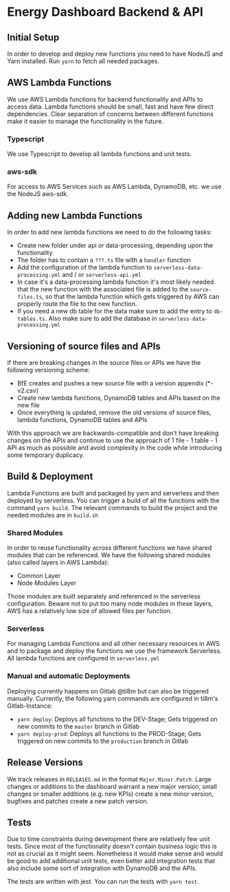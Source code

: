 # Energy Dashboard Backend & API

## Initial Setup
In order to develop and deploy new functions you need to have NodeJS and Yarn installed. Run `yarn` to fetch all needed packages.

## AWS Lambda Functions
We use AWS Lambda functions for backend functionality and APIs to access data. Lambda functions should be small, fast and have few direct dependencies. Clear separation of concerns between different functions make it easier to manage the functionality in the future.

### Typescript
We use Typescript to develop all lambda functions and unit tests. 

### aws-sdk
For access to AWS Services such as AWS Lambda, DynamoDB, etc. we use the NodeJS aws-sdk.

## Adding new Lambda Functions

In order to add new lambda functions we need to do the following tasks:

- Create new folder under api or data-processing, depending upon the functionality
- The folder has to contain a `???.ts` file with a `handler` function
- Add the configuration of the lambda function to `serverless-data-processing.yml` and / or `serverless-api.yml`
- In case it's a data-processing lambda function it's most likely needed that the new function with the associated file
  is added to the `source-files.ts`, so that the lambda function which gets triggered by AWS can properly route the file
  to the new function.
- If you need a new db table for the data make sure to add the entry to `db-tables.ts`. Also make sure to add the
  database in `serverless-data-processing.yml`


## Versioning of source files and APIs

If there are breaking changes in the source files or APIs we have the following versioning scheme:

- BfE creates and pushes a new source file with a version appendix (*-v2.csv)
- Create new lambda functions, DynamoDB tables and APIs based on the new file
- Once everything is updated, remove the old versions of source files, lambda functions, DynamoDB tables and APIs

With this approach we are backwards-compatible and don't have breaking changes on the APIs and continue to use the
approach of 1 file - 1 table - 1 API as much as possible and avoid complexity in the code while introducing some
temporary duplicacy.

## Build & Deployment

Lambda Functions are built and packaged by yarn and serverless and then deployed by serverless.
You can trigger a build of all the functions with the command `yarn build`. The relevant commands to build the project
and the needed modules are in `build.sh`

### Shared Modules

In order to reuse functionality across different functions we have shared modules that can be referenced. We have the
following shared modules (also called layers in AWS Lambda):

- Common Layer
- Node Modules Layer

Those modules are built separately and referenced in the serverless configuration. Beware not to put too many node
modules in these layers, AWS has a relatively low size of allowed files per function.

### Serverless

For managing Lambda Functions and all other necessary resources in AWS and to package and deploy the functions we use
the framework Serverless. All lambda functions are configured in `serverless.yml`

### Manual and automatic Deployments

Deploying currently happens on Gitlab @ti8m but can also be triggered manually. Currently, the following yarn commands
are configured in ti8m's Gitlab-Instance:

- `yarn deploy`: Deploys all functions to the DEV-Stage; Gets triggered on new commits to the `master` branch in Gitlab
- `yarn deploy-prod`: Deploys all functions to the PROD-Stage; Gets triggered on new commits to the `production` branch
  in Gitlab

## Release Versions
We track releases in `RELEASES.md` in the format `Major.Minor.Patch`. Large changes or additions to the dashboard warrant a new major version, small changes or smaller additions (e.g. new KPIs) create a new minor version, bugfixes and patches create a new patch version.

## Tests
Due to time constraints during development there are relatively few unit tests. Since most of the functionality doesn't contain business logic this is not as crucial as it might seem. Nonetheless it would make sense and would be good to add additional unit tests, even better add integration tests that also include some sort of integration with DynamoDB and the APIs.

The tests are written with jest. You can run the tests with `yarn test`.

